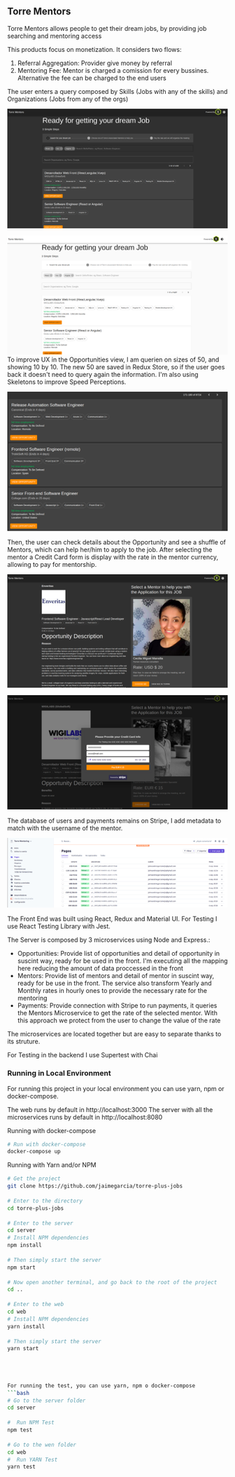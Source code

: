 ## Torre Mentors

Torre Mentors allows people to get their dream jobs, by providing job searching and mentoring access

This products focus on monetization. It considers two flows: 

1. Referral Aggregation: Provider give money by referral
2. Mentoring Fee: Mentor is charged a comission for every bussines. Alternative the fee can be charged to the end users

The user enters a query composed by Skills (Jobs with any of the skills) and Organizations  (Jobs from any of the orgs) 

![alt text](https://github.com/jaimegarcia/torre-plus-jobs/blob/master/images/search.png?raw=true)

![alt text](https://github.com/jaimegarcia/torre-plus-jobs/blob/master/images/search-light.png?raw=true)
To improve UX in the Opportunities view, I am querien on sizes of 50, and showing 10 by 10. The new 50 are saved in Redux Store,
so if the user goes back it doesn't need to query again the information. I'm also using Skeletons to improve Speed Perceptions.

![alt text](https://github.com/jaimegarcia/torre-plus-jobs/blob/master/images/pagination.png?raw=true)

Then, the user can check details about the Opportunity and see a shuffle of Mentors, which can help her/him to apply to the job.
After selecting the mentor a Credit Card form is display with the rate in the mentor currency, allowing to pay for mentorship.

![alt text](https://github.com/jaimegarcia/torre-plus-jobs/blob/master/images/detail.png?raw=true)


![alt text](https://github.com/jaimegarcia/torre-plus-jobs/blob/master/images/card.png?raw=true)


The database of users and payments remains on Stripe, I add metadata to match with the username of the mentor. 

![alt text](https://github.com/jaimegarcia/torre-plus-jobs/blob/master/images/stripe.png?raw=true)

The Front End was built using React, Redux and Material UI. For Testing I use React Testing Library with Jest.

The Server is composed by 3 microservices using Node and Express.:

- Opportunities: Provide list of opportunities and detail of opportunity in suscint way, ready for be used in the front. I'm executing all the mapping here reducing the amount of data proccessed in the front
- Mentors: Provide list of mentors and detail of mentor in suscint way, ready for be use in the front. The service also transform Yearly and Monthly rates in hourly ones to provide the necessary rate for the mentoring
- Payments: Provide connection with Stripe to run payments, it queries the Mentors Microservice to get the rate of the selected mentor. With this approach we protect from the user to change the value of the rate

The microservices are located together but are easy to separate thanks to its struture.

For Testing in the backend I use Supertest with Chai

### Running in Local Environment
For running this project in your local environment you can use yarn, npm or docker-compose. 

The web runs by default in http://localhost:3000
The server with all the microservices runs by default in http://localhost:8080

Running with docker-compose

```bash
# Run with docker-compose
docker-compose up
```


Running with Yarn and/or NPM

```bash
# Get the project
git clone https://github.com/jaimegarcia/torre-plus-jobs

# Enter to the directory
cd torre-plus-jobs

# Enter to the server
cd server
# Install NPM dependencies
npm install

# Then simply start the server
npm start

# Now open another terminal, and go back to the root of the project
cd ..

# Enter to the web
cd web
# Install NPM dependencies
yarn install

# Then simply start the server
yarn start




For running the test, you can use yarn, npm o docker-compose
```bash
# Go to the server folder
cd server

#  Run NPM Test 
npm test

# Go to the wen folder
cd web
#  Run YARN Test
yarn test
```
